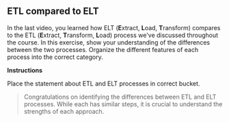 ## ETL compared to ELT
In the last video, you learned how ELT (**E**xtract, **L**oad, **T**ransform) compares to the ETL (**E**xtract, **T**ransform, **L**oad) process we've discussed throughout the course. In this exercise, show your understanding of the differences between the two processes. Organize the different features of each process into the correct category.

**Instructions**

Place the statement about ETL and ELT processes in correct bucket.

> Congratulations on identifying the differences between ETL and ELT processes. While each has similar steps, it is crucial to understand the strengths of each approach.

<br>

## 

> 

<br>

## 

> 

<br>

## 

> 

<br>

## 

> 

<br>

## 

> 

<br>

## 

> 

<br>

## 

> 